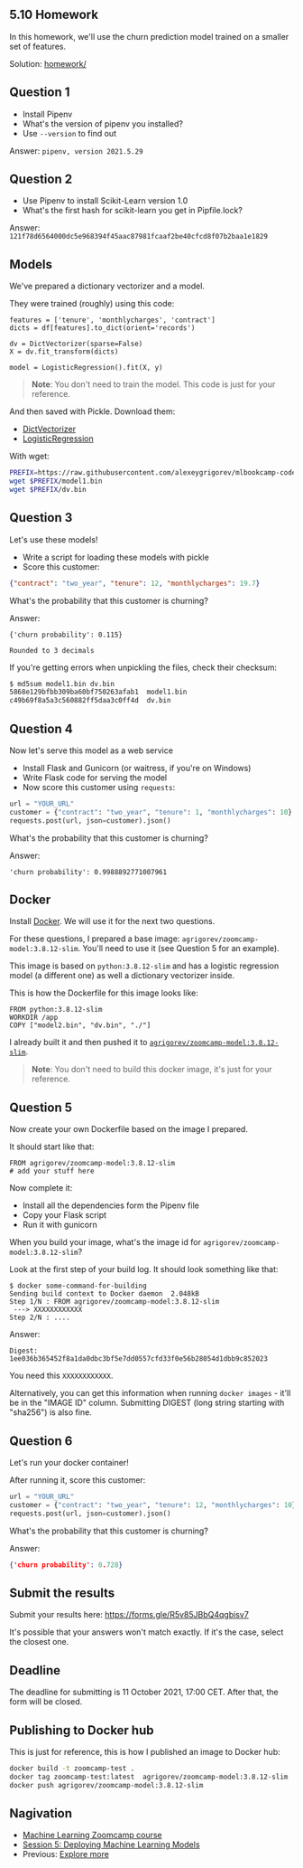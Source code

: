 ## 5.10 Homework

In this homework, we'll use the churn prediction model trained on a smaller set of features.

Solution: [homework/](homework/)

## Question 1

* Install Pipenv
* What's the version of pipenv you installed?
* Use `--version` to find out

Answer: `pipenv, version 2021.5.29`

## Question 2

* Use Pipenv to install Scikit-Learn version 1.0
* What's the first hash for scikit-learn you get in Pipfile.lock? 

Answer: `121f78d6564000dc5e968394f45aac87981fcaaf2be40cfcd8f07b2baa1e1829`

## Models

We've prepared a dictionary vectorizer and a model.

They were trained (roughly) using this code:

```
features = ['tenure', 'monthlycharges', 'contract']
dicts = df[features].to_dict(orient='records')

dv = DictVectorizer(sparse=False)
X = dv.fit_transform(dicts)

model = LogisticRegression().fit(X, y)
```

> **Note**: You don't need to train the model. This code is just for your reference.

And then saved with Pickle. Download them:

* [DictVectorizer](https://github.com/alexeygrigorev/mlbookcamp-code/blob/master/course-zoomcamp/05-deployment/homework/dv.bin?raw=true)
* [LogisticRegression](https://github.com/alexeygrigorev/mlbookcamp-code/blob/master/course-zoomcamp/05-deployment/homework/model1.bin?raw=true)

With wget:

```bash
PREFIX=https://raw.githubusercontent.com/alexeygrigorev/mlbookcamp-code/master/course-zoomcamp/05-deployment/homework
wget $PREFIX/model1.bin
wget $PREFIX/dv.bin
```

## Question 3

Let's use these models!

* Write a script for loading these models with pickle
* Score this customer:

```json
{"contract": "two_year", "tenure": 12, "monthlycharges": 19.7}
```

What's the probability that this customer is churning? 

Answer: 
```
{'churn probability': 0.115}

Rounded to 3 decimals
```

If you're getting errors when unpickling the files, check their checksum:

```bash
$ md5sum model1.bin dv.bin
5868e129bfbb309ba60bf750263afab1  model1.bin
c49b69f8a5a3c560882ff5daa3c0ff4d  dv.bin
```


## Question 4

Now let's serve this model as a web service

* Install Flask and Gunicorn (or waitress, if you're on Windows)
* Write Flask code for serving the model
* Now score this customer using `requests`:

```python
url = "YOUR_URL"
customer = {"contract": "two_year", "tenure": 1, "monthlycharges": 10}
requests.post(url, json=customer).json()
```

What's the probability that this customer is churning?

Answer: 
```
'churn probability': 0.9988892771007961
```

## Docker

Install [Docker](06-docker.md). We will use it for the next two questions.

For these questions, I prepared a base image: `agrigorev/zoomcamp-model:3.8.12-slim`. 
You'll need to use it (see Question 5 for an example).

This image is based on `python:3.8.12-slim` and has a logistic regression model 
(a different one) as well a dictionary vectorizer inside. 

This is how the Dockerfile for this image looks like:

```docker 
FROM python:3.8.12-slim
WORKDIR /app
COPY ["model2.bin", "dv.bin", "./"]
```

I already built it and then pushed it to [`agrigorev/zoomcamp-model:3.8.12-slim`](https://hub.docker.com/r/agrigorev/zoomcamp-model).

> **Note**: You don't need to build this docker image, it's just for your reference.


## Question 5

Now create your own Dockerfile based on the image I prepared.

It should start like that:

```docker
FROM agrigorev/zoomcamp-model:3.8.12-slim
# add your stuff here
```


Now complete it:

* Install all the dependencies form the Pipenv file
* Copy your Flask script
* Run it with gunicorn 


When you build your image, what's the image id for `agrigorev/zoomcamp-model:3.8.12-slim`?

Look at the first step of your build log. It should look something like that:

```
$ docker some-command-for-building
Sending build context to Docker daemon  2.048kB
Step 1/N : FROM agrigorev/zoomcamp-model:3.8.12-slim
 ---> XXXXXXXXXXXX
Step 2/N : ....
```
Answer:
```
Digest: 1ee036b365452f8a1da0dbc3bf5e7dd0557cfd33f0e56b28054d1dbb9c852023
```

You need this `XXXXXXXXXXXX`.

Alternatively, you can get this information when running `docker images` - it'll be in the "IMAGE ID" column.
Submitting DIGEST (long string starting with "sha256") is also fine.


## Question 6

Let's run your docker container!

After running it, score this customer:

```python
url = "YOUR_URL"
customer = {"contract": "two_year", "tenure": 12, "monthlycharges": 10}
requests.post(url, json=customer).json()
```

What's the probability that this customer is churning?

Answer: 
```json
{'churn probability': 0.728}
```

## Submit the results

Submit your results here: https://forms.gle/R5v85JBbQ4qgbisv7

It's possible that your answers won't match exactly. If it's the case, select the closest one.


## Deadline

The deadline for submitting is 11 October 2021, 17:00 CET. After that, the form will be closed.



## Publishing to Docker hub

This is just for reference, this is how I published an image to Docker hub:

```bash
docker build -t zoomcamp-test .
docker tag zoomcamp-test:latest  agrigorev/zoomcamp-model:3.8.12-slim
docker push agrigorev/zoomcamp-model:3.8.12-slim
```

## Nagivation

* [Machine Learning Zoomcamp course](../)
* [Session 5: Deploying Machine Learning Models](./)
* Previous: [Explore more](09-explore-more.md)
